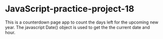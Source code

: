 # JavaScript-practice-project-18
This is a counterdown page app to count the days left for the upcoming new year. 
The javascript Date() object is used to get the the current date and hour. 
